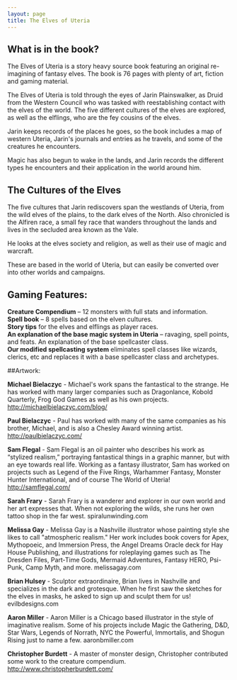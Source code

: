 ```yaml
---
layout: page
title: The Elves of Uteria
---
```

## What is in the book?

The Elves of Uteria is a story heavy source book featuring an original re-imagining of fantasy elves. The book is 76 pages with plenty of art, fiction and gaming material.

The Elves of Uteria is told through the eyes of Jarin Plainswalker, as Druid from the Western Council who was tasked with reestablishing contact with the elves of the world. The five different cultures of the elves are explored, as well as the elflings, who are the fey cousins of the elves.

Jarin keeps records of the places he goes, so the book includes a map of western Uteria, Jarin's journals and entries as he travels, and some of the creatures he encounters.

Magic has also begun to wake in the lands, and Jarin records the different types he encounters and their application in the world around him.

## The Cultures of the Elves

The five cultures that Jarin rediscovers span the westlands of Uteria, from the wild elves of the plains, to the dark elves of the North. Also chronicled is the Alfiren race, a small fey race that wanders throughout the lands and lives in the secluded area known as the Vale.

He looks at the elves society and religion, as well as their use of magic and warcraft.

These are based in the world of Uteria, but can easily be converted over into other worlds and campaigns.

## Gaming Features:

**Creature Compendium** – 12 monsters with full stats and information.  
**Spell book** – 8 spells based on the elven cultures.  
**Story tips** for the elves and elflings as player races.  
**An explanation of the base magic system in Uteria** – ravaging, spell points, and feats. An explanation of the base spellcaster class.  
**Our modified spellcasting system** eliminates spell classes like wizards, clerics, etc and replaces it with a base spellcaster class and archetypes.

##Artwork:

**Michael Bielaczyc** - Michael's work spans the fantastical to the strange. He has worked with many larger companies such as Dragonlance, Kobold Quarterly, Frog God Games as well as his own projects. http://michaelbielaczyc.com/blog/

**Paul Bielaczyc** - Paul has worked with many of the same companies as his brother, Michael, and is also a Chesley Award winning artist. http://paulbielaczyc.com/

**Sam Flegal** - Sam Flegal is an oil painter who describes his work as “stylized realism,” portraying fantastical things in a graphic manner, but with an eye towards real life. Working as a fantasy illustrator, Sam has worked on projects such as Legend of the Five Rings, Warhammer Fantasy, Monster Hunter International, and of course The World of Uteria! http://samflegal.com/

**Sarah Frary** - Sarah Frary is a wanderer and explorer in our own world and her art expresses that. When not exploring the wilds, she runs her own tattoo shop in the far west. spiralunwinding.com

**Melissa Gay** - Melissa Gay is a Nashville illustrator whose painting style she likes to call "atmospheric realism." Her work includes book covers for Apex, Mythopoeic, and Immersion Press, the Angel Dreams Oracle deck for Hay House Publishing, and illustrations for roleplaying games such as The Dresden Files, Part-Time Gods, Mermaid Adventures, Fantasy HERO, Psi-Punk, Camp Myth, and more. melissagay.com

**Brian Hulsey** - Sculptor extraordinaire, Brian lives in Nashville and specializes in the dark and grotesque. When he first saw the sketches for the elves in masks, he asked to sign up and sculpt them for us! evilbdesigns.com

**Aaron Miller** - Aaron Miller is a Chicago based illustrator in the style of imaginative realism. Some of his projects include Magic the Gathering, D&amp;D, Star Wars, Legends of Norrath, NYC the Powerful, Immortalis, and Shogun Rising just to name a few. aaronbmiller.com

**Christopher Burdett** - A master of monster design, Christopher contributed some work to the creature compendium. http://www.christopherburdett.com/
